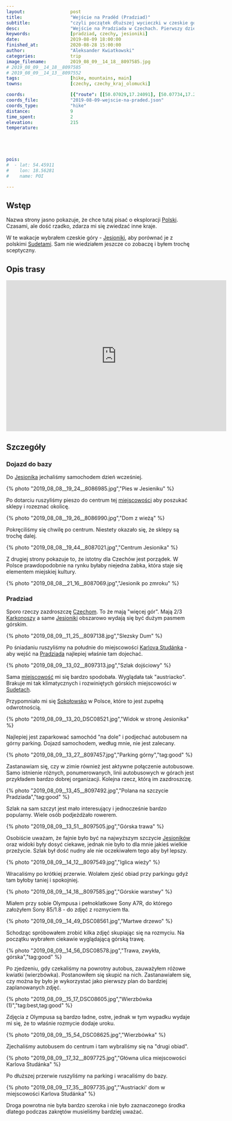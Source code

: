 ```yaml
---
layout:                 post
title:                  "Wejście na Praděd (Pradziad)"
subtitle:               "czyli początek dłuższej wycieczki w czeskie góry"
desc:                   "Wejście na Pradziada w Czechach. Pierwszy dzień dłuższej wakacyjnej wycieczki po czeskich górach i nie tylko."
keywords:               [pradziad, czechy, jesioniki]
date:                   2019-08-09 18:00:00
finished_at:            2020-08-28 15:00:00
author:                 "Aleksander Kwiatkowski"
categories:             trip
image_filename:         2019_08_09__14_18__8097585.jpg
# 2019_08_09__14_18__8097585
# 2019_08_09__14_13__8097552
tags:                   [hike, mountains, main]
towns:                  [czechy, czechy_kraj_olomucki]

coords:                 [{"route": [[50.07029,17.24091], [50.07734,17.21963], [50.08340,17.22169], [50.08395,17.23370]], "type": "hike"}]
coords_file:            "2019-08-09-wejscie-na-praded.json"
coords_type:            "hike"
distance:               9
time_spent:             2
elevation:              215
temperature:            





pois:
#  - lat: 54.45911
#    lon: 18.56281
#    name: POI

---
```


[wiki-kraj-olomucki]: https://pl.wikipedia.org/wiki/Kraj_o%C5%82omuniecki
[wiki-jesioniki]: https://pl.wikipedia.org/wiki/Jesioniki
[wiki-pradziad]: https://pl.wikipedia.org/wiki/Pradziad
[wiki-karlova-studanka]: https://pl.wikipedia.org/wiki/Karlova_Stud%C3%A1nka
[wiki-jesionik]: https://pl.wikipedia.org/wiki/Jesionik
[wiki-polska]: https://pl.wikipedia.org/wiki/Polska
[wiki-jesioniki]: https://pl.wikipedia.org/wiki/Jesioniki
[wiki-sudety]: https://pl.wikipedia.org/wiki/Sudety
[wiki-czechy]: https://pl.wikipedia.org/wiki/Czechy
[wiki-karkonosze]: https://pl.wikipedia.org/wiki/Karkonosze
[wiki-praded]: https://pl.wikipedia.org/wiki/Pradziad
[wiki-sokolowsko]: https://pl.wikipedia.org/wiki/Soko%C5%82owsko

[slezsky-dum]: https://www.horskelazne.cz/slezsky-dum


## Wstęp

Nazwa strony jasno pokazuje, że chce tutaj pisać o eksploracji
[Polski][wiki-polska]. Czasami, ale dość rzadko, zdarza mi się zwiedzać
inne kraje.

W te wakacje wybrałem czeskie góry - [Jesioniki][wiki-jesioniki], aby porównać
je z polskimi [Sudetami][wiki-sudety]. Sam nie wiedziałem jeszcze co zobaczę i
byłem trochę sceptyczny.

## Opis trasy

<iframe height='405' width='590' frameborder='0' allowtransparency='true' scrolling='no' src='https://www.strava.com/activities/2630749977/embed/c52d126ab5d917c071a9e602ee1bb0abefed6b50'></iframe>

## Szczegóły

### Dojazd do bazy

Do [Jesionika][wiki-jesionik] jechaliśmy samochodem dzień wcześniej.

{% photo "2019_08_08__19_24__8086985.jpg","Pies w Jesieniku" %}

Po dotarciu ruszyliśmy pieszo do centrum tej [miejscowości][wiki-jesionik]
aby poszukać sklepy i rozeznać okolicę.

{% photo "2019_08_08__19_26__8086990.jpg","Dom z wieżą" %}

Pokręciliśmy się chwilę po centrum. Niestety okazało się, że sklepy
są trochę dalej.

{% photo "2019_08_08__19_44__8087021.jpg","Centrum Jesionika" %}

Z drugiej strony pokazuje to, że istotny dla Czechów jest porządek.
W Polsce prawdopodobnie na rynku byłaby niejedna żabka, która staje
się elementem miejskiej kultury.

{% photo "2019_08_08__21_16__8087069.jpg","Jesionik po zmroku" %}

### Pradziad

Sporo rzeczy zazdroszczę [Czechom][wiki-czechy]. To że mają "więcej gór".
Mają 2/3 [Karkonoszy][wiki-karkonosze] a same [Jesioniki][wiki-jesioniki]
obszarowo wydają się być dużym pasmem górskim.

{% photo "2019_08_09__11_25__8097138.jpg","Slezsky Dum" %}

Po śniadaniu ruszyliśmy na południe do miejscowości
[Karlova Studánka][wiki-karlova-studanka] - aby wejść na
[Pradziada][wiki-praded] najlepiej właśnie tam dojechać.

{% photo "2019_08_09__13_02__8097313.jpg","Szlak dojściowy" %}

Sama [miejscowość][wiki-karlova-studanka] mi się bardzo spodobała.
Wyglądała tak "austriacko". Brakuje mi tak klimatycznych i rozwiniętych
górskich miejscowości w [Sudetach][wiki-sudety].

Przypomniało mi się [Sokołowsko][wiki-sokolowsko] w Polsce, które to jest zupełną
odwrotnością.

{% photo "2019_08_09__13_20_DSC08521.jpg","Widok w stronę Jesionika" %}

Najlepiej jest zaparkować samochód "na dole" i podjechać autobusem na górny
parking. Dojazd samochodem, według mnie, nie jest zalecany.

{% photo "2019_08_09__13_27__8097457.jpg","Parking górny","tag:good" %}

Zastanawiam się, czy w zimie również jest aktywne połączenie autobusowe.
Samo istnienie różnych, ponumerowanych, linii autobusowych w górach jest
przykładem bardzo dobrej organizacji. Kolejna rzecz, którą im zazdroszczę.

{% photo "2019_08_09__13_45__8097492.jpg","Polana na szczycie Pradziada","tag:good" %}

Szlak na sam szczyt jest mało interesujący i jednocześnie bardzo popularny.
Wiele osób podjeżdżało rowerem.

{% photo "2019_08_09__13_51__8097505.jpg","Górska trawa" %}

Osobiście uważam, że fajnie było być na najwyższym szczycie
[Jesioników][wiki-jesioniki] oraz widoki były dosyć ciekawe, jednak nie było
to dla mnie jakieś wielkie przeżycie. Szlak był dość nudny ale nie
oczekiwałem tego aby był lepszy.

{% photo "2019_08_09__14_12__8097549.jpg","Iglica wieży" %}

Wracaliśmy po krótkiej przerwie. Wolałem zjeść obiad przy parkingu gdyż
tam byłoby taniej i spokojniej.

{% photo "2019_08_09__14_18__8097585.jpg","Górskie warstwy" %}

Miałem przy sobie Olympusa i pełnoklatkowe Sony A7R, do którego założyłem
Sony 85/1.8 - do zdjęć z rozmyciem tła.

{% photo "2019_08_09__14_49_DSC08561.jpg","Martwe drzewo" %}

Schodząc spróbowałem zrobić kilka zdjęć skupiając się na rozmyciu.
Na początku wybrałem ciekawie wyglądającą górską trawę.

{% photo "2019_08_09__14_56_DSC08578.jpg","Trawa, zwykła, górska","tag:good" %}

Po zjedzeniu, gdy czekaliśmy na powrotny autobus, zauważyłem różowe kwiatki (wierzbówka).
Postanowiłem się skupić na nich. Zastanawiałem się, czy można by było je wykorzystać
jako pierwszy plan do bardziej zaplanowanych zdjęć.

{% photo "2019_08_09__15_17_DSC08605.jpg","Wierzbówka (1)","tag:best,tag:good" %}

Zdjęcia z Olympusa są bardzo ładne, ostre, jednak w tym wypadku wydaje mi się,
że to właśnie rozmycie dodaje uroku.

{% photo "2019_08_09__15_54_DSC08625.jpg","Wierzbówka" %}

Zjechaliśmy autobusem do centrum i tam wybraliśmy się na "drugi obiad".

{% photo "2019_08_09__17_32__8097725.jpg","Główna ulica miejscowości Karlova Studánka" %}

Po dłuższej przerwie ruszyliśmy na parking i wracaliśmy do bazy.

{% photo "2019_08_09__17_35__8097735.jpg","'Austriacki' dom w miejscowości Karlova Studánka" %}

Droga powrotna nie była bardzo szeroka i nie było zaznaczonego środka dlatego podczas
zakrętów musieliśmy bardziej uważać.
